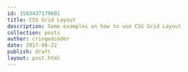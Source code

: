 ```yaml
---
id: 1503437179601
title: CSS Grid Layout
description: Some examples on how to use CSS Grid Layout
collection: posts
author: cringedcoder
date: 2017-08-22
publish: draft
layout: post.html
---
```

